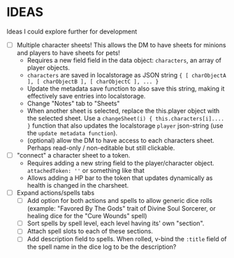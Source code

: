 # IDEAS
Ideas I could explore further for development

- [ ] Multiple character sheets! This allows the DM to have sheets for minions and players to have sheets for pets!
  - Requires a new field field in the data object: `characters`, an array of player objects.
  - `characters` are saved in localstorage as JSON string `{ [ charObjectA ], [ charObjectB ], [ charObjectC ], ... }`
  - Update the metadata save function to also save this string, making it effectively save entries into localstorage.
  - Change "Notes" tab to "Sheets"
  - When another sheet is selected,  replace the this.player object with the selected sheet. Use a `changeSheet(i) { this.characters[i].... }` function that also updates the localstorage `player` json-string (use the `update metadata function`).
  - (optional) allow the DM to have access to each characters sheet. Perhaps read-only / non-editable but still clickable.
- [ ] "connect" a character sheet to a token.
  - Requires adding a new string field to the player/character object. `attachedToken: ''` or something like that
  - Allows adding a HP bar to the token that updates dynamically as health is changed in the charsheet.
- [ ] Expand actions/spells tabs
  - [ ] Add option for both actions and spells to allow generic dice rolls (example: "Favored By The Gods" trait of Divine Soul Sorcerer, or healing dice for the "Cure Wounds" spell)
  - [ ] Sort spells by spell level, each level having its' own "section".
  - [ ] Attach spell slots to each of these sections.
  - [ ] Add description field to spells. When rolled, v-bind the `:title` field of the spell name in the dice log to be the description?
